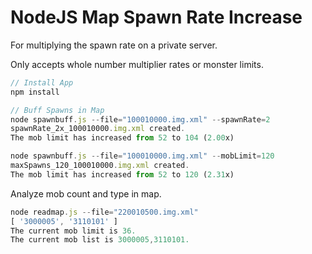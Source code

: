 # NodeJS Map Spawn Rate Increase

For multiplying the spawn rate on a private server.

Only accepts whole number multiplier rates or monster limits.

```javascript
// Install App
npm install

// Buff Spawns in Map
node spawnbuff.js --file="100010000.img.xml" --spawnRate=2
spawnRate_2x_100010000.img.xml created.
The mob limit has increased from 52 to 104 (2.00x)

node spawnbuff.js --file="100010000.img.xml" --mobLimit=120
maxSpawns_120_100010000.img.xml created.
The mob limit has increased from 52 to 120 (2.31x)
```

Analyze mob count and type in map.

```javascript
node readmap.js --file="220010500.img.xml"
[ '3000005', '3110101' ]
The current mob limit is 36.
The current mob list is 3000005,3110101.
```
